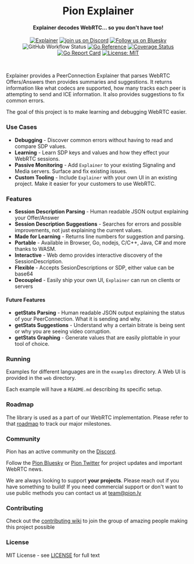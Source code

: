 <h1 align="center">
  <br>
  Pion Explainer
  <br>
</h1>
<h4 align="center">Explainer decodes WebRTC... so you don't have too!</h4>
<p align="center">
  <a href="https://pion.ly"><img src="https://img.shields.io/badge/pion-explainer-gray.svg?longCache=true&colorB=brightgreen" alt="Explainer"></a>
  <a href="https://discord.gg/PngbdqpFbt"><img src="https://img.shields.io/badge/join-us%20on%20discord-gray.svg?longCache=true&logo=discord&colorB=brightblue" alt="join us on Discord"></a> <a href="https://bsky.app/profile/pion.ly"><img src="https://img.shields.io/badge/follow-us%20on%20bluesky-gray.svg?longCache=true&logo=bluesky&colorB=brightblue" alt="Follow us on Bluesky"></a>
  <br>
  <img alt="GitHub Workflow Status" src="https://img.shields.io/github/actions/workflow/status/pion/explainer/test.yaml">
  <a href="https://pkg.go.dev/github.com/pion/explainer"><img src="https://pkg.go.dev/badge/github.com/pion/explainer.svg" alt="Go Reference"></a>
  <a href="https://codecov.io/gh/pion/explainer"><img src="https://codecov.io/gh/pion/explainer/branch/master/graph/badge.svg" alt="Coverage Status"></a>
  <a href="https://goreportcard.com/report/github.com/pion/explainer"><img src="https://goreportcard.com/badge/github.com/pion/explainer" alt="Go Report Card"></a>
  <a href="LICENSE"><img src="https://img.shields.io/badge/License-MIT-yellow.svg" alt="License: MIT"></a>
</p>
<br>

Explainer provides a PeerConnection Explainer that parses WebRTC Offers/Answers then provides summaries and suggestions. It returns information like
what codecs are supported, how many tracks each peer is attempting to send and ICE information. It also provides suggestions to fix common errors.

The goal of this project is to make learning and debugging WebRTC easier.

### Use Cases
* **Debugging** - Discover common errors without having to read and compare SDP values.
* **Learning** - Learn SDP keys and values and how they effect your WebRTC sessions.
* **Passive Monitoring** - Add `Explainer` to your existing Signaling and Media servers. Surface and fix existing issues.
* **Custom Tooling** - Include `Explainer` with your own UI in an existing project. Make it easier for your customers to use WebRTC.

### Features
* **Session Description Parsing** - Human readable JSON output explaining your Offer/Answer
* **Session Description Suggestions** - Searches for errors and possible improvements, not just explaining the current values.
* **Made for Learning** - Returns line numbers for suggestion and parsing.
* **Portable** - Available in Browser, Go, nodejs, C/C++, Java, C# and more thanks to WASM.
* **Interactive** - Web demo provides interactive discovery of the SessionDescription.
* **Flexible** - Accepts SesionDescriptions or SDP, either value can be base64
* **Decoupled** - Easily ship your own UI, `Explainer` can run on clients or servers

#### Future Features
* **getStats Parsing** - Human readable JSON output explaining the status of your PeerConnection. What it is sending and why.
* **getStats Suggestions** - Understand why a certain bitrate is being sent or why you are seeing video corruption.
* **getStats Graphing** - Generate values that are easily plottable in your tool of choice.

### Running
Examples for different languages are in the `examples` directory. A Web UI is provided in the `web` directory.

Each example will have a `README.md` describing its specific setup.

### Roadmap
The library is used as a part of our WebRTC implementation. Please refer to that [roadmap](https://github.com/pion/webrtc/issues/9) to track our major milestones.

### Community
Pion has an active community on the [Discord](https://discord.gg/PngbdqpFbt).

Follow the [Pion Bluesky](https://bsky.app/profile/pion.ly) or [Pion Twitter](https://twitter.com/_pion) for project updates and important WebRTC news.

We are always looking to support **your projects**. Please reach out if you have something to build!
If you need commercial support or don't want to use public methods you can contact us at [team@pion.ly](mailto:team@pion.ly)

### Contributing
Check out the [contributing wiki](https://github.com/pion/webrtc/wiki/Contributing) to join the group of amazing people making this project possible

### License
MIT License - see [LICENSE](LICENSE) for full text
